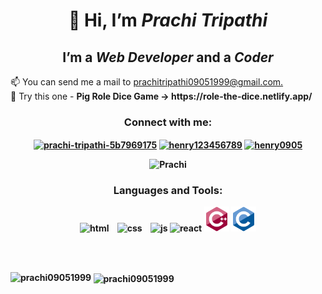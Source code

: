  <h1 align="center">👋 Hi, I’m <i>Prachi Tripathi</i></h1>
<h2 align="center"> I’m a <i>Web Developer</i> and a <i>Coder</i></h2>
 📫 You can send me a mail to <a href = "mailto: prachitripathi09051999@gmail.com">prachitripathi09051999@gmail.com.</a><br>
 🎲 Try this one - <b>Pig Role Dice Game<b> -> https://role-the-dice.netlify.app/
  <h3 align="center">Connect with me:</h3>
   <p align="center">
   <a href="https://www.linkedin.com/in/prachi-tripathi-5b7969175/" target="blank"><img align="center" src="https://raw.githubusercontent.com/rahuldkjain/github-profile-readme-generator/master/src/images/icons/Social/linked-in-alt.svg" alt="prachi-tripathi-5b7969175" height="30" width="40" /></a>
  <a href="https://www.hackerrank.com/henry123456789" target="blank"><img align="center" src="https://raw.githubusercontent.com/rahuldkjain/github-profile-readme-generator/master/src/images/icons/Social/hackerrank.svg" alt="henry123456789" height="30" width="40" /></a>
   <a href="https://leetcode.com/henry0905/" target="blank"><img align="center" src="https://raw.githubusercontent.com/rahuldkjain/github-profile-readme-generator/master/src/images/icons/Social/leet-code.svg" alt="henry0905" height="30" width="40" /></a>
</p>
 <p align="center"> <img src="https://komarev.com/ghpvc/?username=prachi09051999&label=Profile%20views&color=0e75b6&style=flat" alt="Prachi" /></p>
 <h3 align="center">Languages and Tools:</h3>
 <p align="center">
  <img src="https://upload.wikimedia.org/wikipedia/commons/thumb/6/61/HTML5_logo_and_wordmark.svg/2048px-HTML5_logo_and_wordmark.svg.png" alt="html" width="auto" height="40">&nbsp;&nbsp;&nbsp;
  <img src='https://upload.wikimedia.org/wikipedia/commons/thumb/d/d5/CSS3_logo_and_wordmark.svg/1200px-CSS3_logo_and_wordmark.svg.png' alt="css" width="auto" height="40">&nbsp;&nbsp;&nbsp;
  <img src='https://upload.wikimedia.org/wikipedia/commons/6/6a/JavaScript-logo.png' height='40' width='auto' alt="js">
  <img src="https://upload.wikimedia.org/wikipedia/commons/thumb/a/a7/React-icon.svg/1280px-React-icon.svg.png" alt="react" width="auto" height="40"/>
  <img src="https://raw.githubusercontent.com/devicons/devicon/master/icons/cplusplus/cplusplus-original.svg" alt="C++" width="40" height="40"/>
  <img src="https://raw.githubusercontent.com/devicons/devicon/master/icons/c/c-original.svg" alt="C" width="40" height="40"/>
<p align="center"><br><br>

<p><img align="left" src="https://github-readme-stats.vercel.app/api/top-langs?username=prachi09051999&show_icons=true&locale=en&layout=compact" alt="prachi09051999" /></p>
 <p>&nbsp;<img align="center" src="https://github-readme-stats.vercel.app/api?username=prachi09051999&show_icons=true&locale=en" alt="prachi09051999" /></p>
